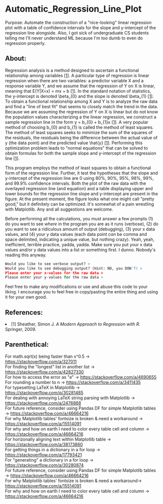# Automatic_Regression_Line_Plot

Purpose: Automate the construction of a "nice-looking" linear regression plot with a table of confidence intervals for the slope and y-intercept of the regression line alongside. Also, I got sick of undergraduate CS students telling me I'll never understand ML because I'm too dumb to even do regression properly.

## About:
Regression analysis is a method designed to ascertain a functional relationship among variables [[1]](#1). A particular type of regression is linear regression when there are two variables: a predictor variable X and a response variable Y, and we assume that the regression of Y on X is linear, meaning that E(Y|X=x) = mx + b [[1]](#1). In the standard notation of statistics, the y-intercept is denoted \beta_{0} and the slope is denoted \beta_{1} [[1]](#1). To obtain a functional relationship among X and Y is to analyze the raw data and find a "line of best fit" that seems to closely match the trend in the data. Because we are assuming the regression of Y on X is linear but do not know the population values characterizing a the linear regression, we construct a sample regression line in the form y = b_{0} + b_{1}x [[1]](#1). A very popular method of choosing b_{0} and b_{1} is called the method of least squares. The method of least squares seeks to minimize the sum of the squares of the residuals, the residuals being the difference between the actual value of y (the data point) and the predicted value \hat{y} [[1]](#1). Performing this optimization problem leads to "normal equations" that can be solved to obtain formulas for both the sample slope and y-intercept of the regression line [[1]](#1).

This program employs the method of least squares to obtain a functional form of the regression line. Further, it test the hypotheses that the slope and y-intercept of the regression line are 0 using 80%, 90%, 95%, 98%, 99%, and 99.9% confidence intervals. Both the plot of the raw data with the overlayed regression line (and equation) and a table displaying upper and lower bounds for the regression line slope and y-intercept are present in the figure. At the present moment, the figure looks what one might call "pretty good," but it definitely can be optimized. It's somewhat of a pain wrestling with Matplotlib. Any and all suggestions are welcome.

Before performing all the calculations, you must answer a few prompts (1) do you want to see <i>where</i> in the program you are as it runs (verbose), (2) do you want to see a ridiculous amount of output (debugging), (3) your x data values, and (4) your y data values (each data point <i>can</i> be comma and space delimited, indicating a unique value, but nothing crazy). Yeah, yeah, inefficient, terrible practice, yadda, yadda. Make sure you put your x data values and/or y data values into a list or something first. I dunno. Nobody's reading this anyway.
```python
Would you like to see verbose output? > 
Would you like to see debugging output? (Hint: NO, you DON'T) >
Please enter your x-values for the raw data > 
Please enter your y-values for the raw data >
```

Feel free to make any modifications or use and abuse this code to your liking. I encourage you to feel free in copy/pasting the entire thing and using it for your own good.

## References:
<li>
<a id = "1">[1]</a>
 Sheather, Simon J. <i>A Modern Approach to Regression with R.</i> Springer, 2009.
</li>

## Parenthetical:
For math.sqrt(x) being faster than x^0.5 -> https://stackoverflow.com/a/327011 <br />
For finding the "longest" list in another list -> https://stackoverflow.com/a/42827330 <br />
For how to access the error as "e" -> https://stackoverflow.com/a/4690655 <br />
For rounding a number to n -> https://stackoverflow.com/a/3411435 <br />
For typesetting LaTeX in Matplotlib  -> https://stackoverflow.com/q/30281485 <br />
For dealing with annoying LaTeX string parsing with Matplotlib -> https://stackoverflow.com/a/2476868 <br />
For future reference, consider using Pandas DF for simple Matplotlib tables -> https://stackoverflow.com/a/46664216 <br />
For why Matplotlib tables' fontsize is broken & need a workaround -> https://stackoverflow.com/a/15514091 <br />
For why and how on earth I need to color every table cell and column -> https://stackoverflow.com/a/46664216 <br />
For horizonally aligning text within Matplotlib table -> https://stackoverflow.com/a/38173860 <br />
For getting things in a dictionary in a for loop -> https://stackoverflow.com/a/17793421 <br />
For "generating" a dictionary in a for loop -> https://stackoverflow.com/a/30280874 <br />
For future reference, consider using Pandas DF for simple Matplotlib tables -> https://stackoverflow.com/a/46664216 <br />
For why Matplotlib tables' fontsize is broken & need a workaround-> https://stackoverflow.com/a/15514091 <br />
For why and how on earth I need to color every table cell and column -> https://stackoverflow.com/a/46664216
